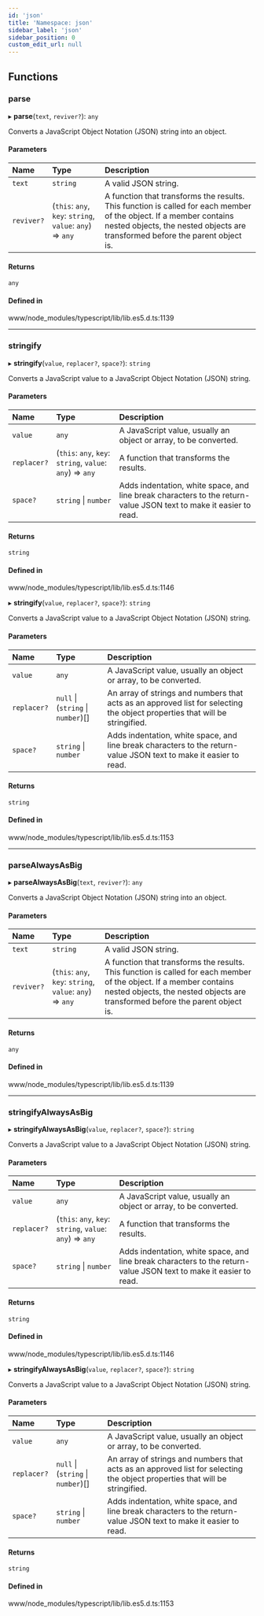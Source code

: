 ```yaml
---
id: 'json'
title: 'Namespace: json'
sidebar_label: 'json'
sidebar_position: 0
custom_edit_url: null
---
```


## Functions

### parse

▸ **parse**(`text`, `reviver?`): `any`

Converts a JavaScript Object Notation (JSON) string into an object.

#### Parameters

| Name       | Type                                                      | Description                                                                                                                                                                                         |
| :--------- | :-------------------------------------------------------- | :-------------------------------------------------------------------------------------------------------------------------------------------------------------------------------------------------- |
| `text`     | `string`                                                  | A valid JSON string.                                                                                                                                                                                |
| `reviver?` | (`this`: `any`, `key`: `string`, `value`: `any`) => `any` | A function that transforms the results. This function is called for each member of the object. If a member contains nested objects, the nested objects are transformed before the parent object is. |

#### Returns

`any`

#### Defined in

www/node_modules/typescript/lib/lib.es5.d.ts:1139

---

### stringify

▸ **stringify**(`value`, `replacer?`, `space?`): `string`

Converts a JavaScript value to a JavaScript Object Notation (JSON) string.

#### Parameters

| Name        | Type                                                      | Description                                                                                                       |
| :---------- | :-------------------------------------------------------- | :---------------------------------------------------------------------------------------------------------------- |
| `value`     | `any`                                                     | A JavaScript value, usually an object or array, to be converted.                                                  |
| `replacer?` | (`this`: `any`, `key`: `string`, `value`: `any`) => `any` | A function that transforms the results.                                                                           |
| `space?`    | `string` \| `number`                                      | Adds indentation, white space, and line break characters to the return-value JSON text to make it easier to read. |

#### Returns

`string`

#### Defined in

www/node_modules/typescript/lib/lib.es5.d.ts:1146

▸ **stringify**(`value`, `replacer?`, `space?`): `string`

Converts a JavaScript value to a JavaScript Object Notation (JSON) string.

#### Parameters

| Name        | Type                               | Description                                                                                                                 |
| :---------- | :--------------------------------- | :-------------------------------------------------------------------------------------------------------------------------- |
| `value`     | `any`                              | A JavaScript value, usually an object or array, to be converted.                                                            |
| `replacer?` | `null` \| (`string` \| `number`)[] | An array of strings and numbers that acts as an approved list for selecting the object properties that will be stringified. |
| `space?`    | `string` \| `number`               | Adds indentation, white space, and line break characters to the return-value JSON text to make it easier to read.           |

#### Returns

`string`

#### Defined in

www/node_modules/typescript/lib/lib.es5.d.ts:1153

---

### parseAlwaysAsBig

▸ **parseAlwaysAsBig**(`text`, `reviver?`): `any`

Converts a JavaScript Object Notation (JSON) string into an object.

#### Parameters

| Name       | Type                                                      | Description                                                                                                                                                                                         |
| :--------- | :-------------------------------------------------------- | :-------------------------------------------------------------------------------------------------------------------------------------------------------------------------------------------------- |
| `text`     | `string`                                                  | A valid JSON string.                                                                                                                                                                                |
| `reviver?` | (`this`: `any`, `key`: `string`, `value`: `any`) => `any` | A function that transforms the results. This function is called for each member of the object. If a member contains nested objects, the nested objects are transformed before the parent object is. |

#### Returns

`any`

#### Defined in

www/node_modules/typescript/lib/lib.es5.d.ts:1139

---

### stringifyAlwaysAsBig

▸ **stringifyAlwaysAsBig**(`value`, `replacer?`, `space?`): `string`

Converts a JavaScript value to a JavaScript Object Notation (JSON) string.

#### Parameters

| Name        | Type                                                      | Description                                                                                                       |
| :---------- | :-------------------------------------------------------- | :---------------------------------------------------------------------------------------------------------------- |
| `value`     | `any`                                                     | A JavaScript value, usually an object or array, to be converted.                                                  |
| `replacer?` | (`this`: `any`, `key`: `string`, `value`: `any`) => `any` | A function that transforms the results.                                                                           |
| `space?`    | `string` \| `number`                                      | Adds indentation, white space, and line break characters to the return-value JSON text to make it easier to read. |

#### Returns

`string`

#### Defined in

www/node_modules/typescript/lib/lib.es5.d.ts:1146

▸ **stringifyAlwaysAsBig**(`value`, `replacer?`, `space?`): `string`

Converts a JavaScript value to a JavaScript Object Notation (JSON) string.

#### Parameters

| Name        | Type                               | Description                                                                                                                 |
| :---------- | :--------------------------------- | :-------------------------------------------------------------------------------------------------------------------------- |
| `value`     | `any`                              | A JavaScript value, usually an object or array, to be converted.                                                            |
| `replacer?` | `null` \| (`string` \| `number`)[] | An array of strings and numbers that acts as an approved list for selecting the object properties that will be stringified. |
| `space?`    | `string` \| `number`               | Adds indentation, white space, and line break characters to the return-value JSON text to make it easier to read.           |

#### Returns

`string`

#### Defined in

www/node_modules/typescript/lib/lib.es5.d.ts:1153
